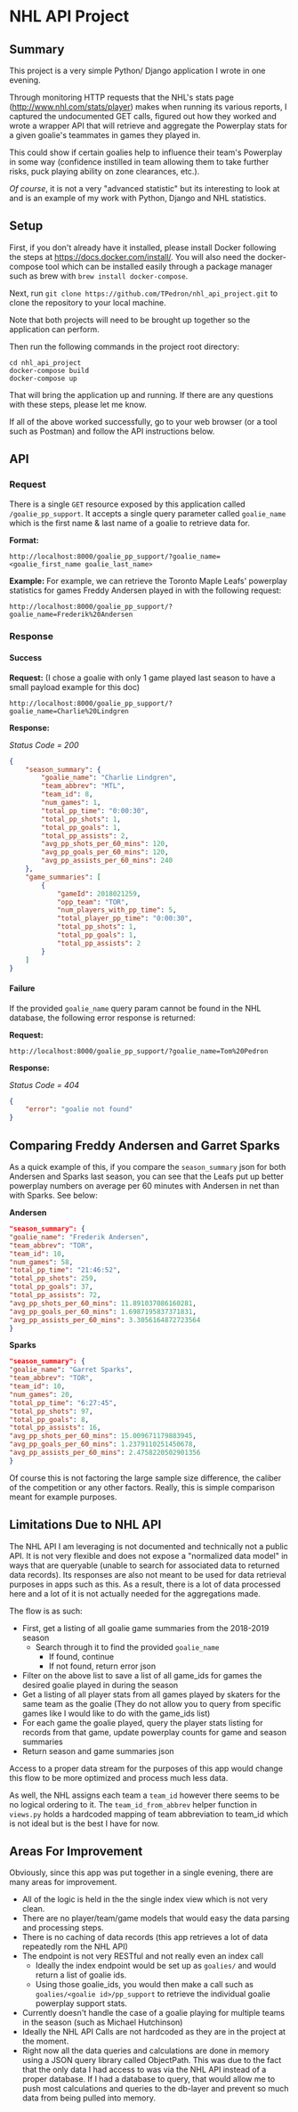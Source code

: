 # NHL API Project

## Summary

This project is a very simple Python/ Django application I wrote in one evening.

Through monitoring HTTP requests that the NHL's stats page (http://www.nhl.com/stats/player) makes when running its various reports, I captured the undocumented GET calls, figured out how they worked and wrote a wrapper API that will retrieve and aggregate the Powerplay stats for a given goalie's teammates in games they played in.  

This could show if certain goalies help to influence their team's Powerplay in some way (confidence instilled in team allowing them to take further risks, puck playing ability on zone clearances, etc.).  

*Of course*, it is not a very "advanced statistic" but its interesting to look at and is an example of my work with Python, Django and NHL statistics.

## Setup

First, if you don't already have it installed, please install Docker following the steps at https://docs.docker.com/install/. You will also need the docker-compose tool which can be installed easily through a package manager such as brew with `brew install docker-compose`.

Next, run `git clone https://github.com/TPedron/nhl_api_project.git` to clone the repository to your local machine.

Note that both projects will need to be brought up together so the application can perform.

Then run the following commands in the project root directory:

```
cd nhl_api_project
docker-compose build
docker-compose up
```

That will bring the application up and running.  If there are any questions with these steps, please let me know.

If all of the above worked successfully, go to your web browser (or a tool such as Postman) and follow the API instructions below.

## API

### Request
There is a single `GET` resource exposed by this application called `/goalie_pp_support`.  It accepts a single query parameter called `goalie_name` which is the first name & last name of a goalie to retrieve data for.

**Format:** 
```
http://localhost:8000/goalie_pp_support/?goalie_name=<goalie_first_name goalie_last_name>
```

**Example:**
For example, we can retrieve the Toronto Maple Leafs' powerplay statistics for games  Freddy Andersen played in with the following request:
```
http://localhost:8000/goalie_pp_support/?goalie_name=Frederik%20Andersen
```

### Response

#### Success

**Request:** (I chose a goalie with only 1 game played last season to have a small payload example for this doc)

```
http://localhost:8000/goalie_pp_support/?goalie_name=Charlie%20Lindgren
```

**Response:**

*Status Code = 200*

```json
{
    "season_summary": {
        "goalie_name": "Charlie Lindgren",
        "team_abbrev": "MTL",
        "team_id": 8,
        "num_games": 1,
        "total_pp_time": "0:00:30",
        "total_pp_shots": 1,
        "total_pp_goals": 1,
        "total_pp_assists": 2,
        "avg_pp_shots_per_60_mins": 120,
        "avg_pp_goals_per_60_mins": 120,
        "avg_pp_assists_per_60_mins": 240
    },
    "game_summaries": [
        {
            "gameId": 2018021259,
            "opp_team": "TOR",
            "num_players_with_pp_time": 5,
            "total_player_pp_time": "0:00:30",
            "total_pp_shots": 1,
            "total_pp_goals": 1,
            "total_pp_assists": 2
        }
    ]
}
```


#### Failure

If the provided `goalie_name` query param cannot be found in the NHL database, the following error response is returned:

**Request:**
```
http://localhost:8000/goalie_pp_support/?goalie_name=Tom%20Pedron
```

**Response:**

*Status Code = 404*

```json
{
    "error": "goalie not found"
}
```

## Comparing Freddy Andersen and Garret Sparks

As a quick example of this, if you compare the `season_summary` json for both Andersen and Sparks last season, you can see that the Leafs put up better powerplay numbers on average per 60 minutes with Andersen in net than with Sparks.  See below:

**Andersen**
```json
"season_summary": {
"goalie_name": "Frederik Andersen",
"team_abbrev": "TOR",
"team_id": 10,
"num_games": 58,
"total_pp_time": "21:46:52",
"total_pp_shots": 259,
"total_pp_goals": 37,
"total_pp_assists": 72,
"avg_pp_shots_per_60_mins": 11.891037086160281,
"avg_pp_goals_per_60_mins": 1.6987195837371831,
"avg_pp_assists_per_60_mins": 3.3056164872723564
}
```

**Sparks**
```json
"season_summary": {
"goalie_name": "Garret Sparks",
"team_abbrev": "TOR",
"team_id": 10,
"num_games": 20,
"total_pp_time": "6:27:45",
"total_pp_shots": 97,
"total_pp_goals": 8,
"total_pp_assists": 16,
"avg_pp_shots_per_60_mins": 15.009671179883945,
"avg_pp_goals_per_60_mins": 1.2379110251450678,
"avg_pp_assists_per_60_mins": 2.4758220502901356
}
```

Of course this is not factoring the large sample size difference, the caliber of the competition or any other factors.  Really, this is simple comparison meant for example purposes.

## Limitations Due to NHL API

The NHL API I am leveraging is not documented and technically not a public API.  It is not very flexible and does not expose a "normalized data model" in ways that are queryable (unable to search for associated data to returned data records).  Its responses are also not meant to be used for data retrieval purposes in apps such as this.  As a result, there is a lot of data processed here and a lot of it is not actually needed for the aggregations made.

The flow is as such:

* First, get a listing of all goalie game summaries from the 2018-2019 season
    * Search through it to find the provided `goalie_name`
        * If found, continue
        * If not found, return error json
* Filter on the above list to save a list of all game_ids for games the desired goalie played in during the season
* Get a listing of all player stats from all games played by skaters for the same team as the goalie (They do not allow you to query from specific games like I would like to do with the game_ids list)
* For each game the goalie played, query the player stats listing for records from that game, update powerplay counts for game and season summaries
* Return season and game summaries json

Access to a proper data stream for the purposes of this app would change this flow to be more optimized and process much less data.

As well, the NHL assigns each team a `team_id` however there seems to be no logical ordering to it.  The `team_id_from_abbrev` helper function in `views.py` holds a hardcoded mapping of team abbreviation to team_id which is not ideal but is the best I have for now.

## Areas For Improvement

Obviously, since this app was put together in a single evening, there are many areas for improvement.
* All of the logic is held in the the single index view which is not very clean.
* There are no player/team/game models that would easy the data parsing and processing steps.
* There is no caching of data records (this app retrieves a lot of data repeatedly rom the NHL API)
* The endpoint is not very RESTful and not really even an index call
    * Ideally the index endpoint would be set up as `goalies/` and would return a list of goalie ids.
    * Using those goalie_ids, you would then make a call such as `goalies/<goalie id>/pp_support` to retrieve the individual goalie powerplay support stats.
* Currently doesn't handle the case of a goalie playing for multiple teams in the season (such as Michael Hutchinson)
* Ideally the NHL API Calls are not hardcoded as they are in the project at the moment.
* Right now all the data queries and calculations are done in memory using a JSON query library called ObjectPath.  This was due to the fact that the only data I had access to was via the NHL API instead of a proper database.  If I had a database to query, that would allow me to push most calculations and queries to the db-layer and prevent so much data from being pulled into memory.